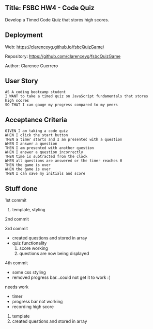 ## Title: FSBC HW4 - Code Quiz
Develop a Timed Code Quiz that stores high scores.

## Deployment
Web: https://clarenceyg.github.io/fsbcQuizGame/

Repository: https://github.com/clarenceyg/fsbcQuizGame

Author: Clarence Guerrero


## User Story

```
AS A coding bootcamp student
I WANT to take a timed quiz on JavaScript fundamentals that stores high scores
SO THAT I can gauge my progress compared to my peers
```

## Acceptance Criteria

```
GIVEN I am taking a code quiz
WHEN I click the start button
THEN a timer starts and I am presented with a question
WHEN I answer a question
THEN I am presented with another question
WHEN I answer a question incorrectly
THEN time is subtracted from the clock
WHEN all questions are answered or the timer reaches 0
THEN the game is over
WHEN the game is over
THEN I can save my initials and score
```

## Stuff done
1st commit
1. template, styling

2nd commit

3rd commit
- created questions and stored in array 
- quiz functionality
   1. score working
   2. questions are now being displayed

4th commit
- some css styling
- removed progress bar...could not get it to work :(


needs work
- timer
- progress bar not working
- recording high score
1. template
2. created questions and stored in array 
